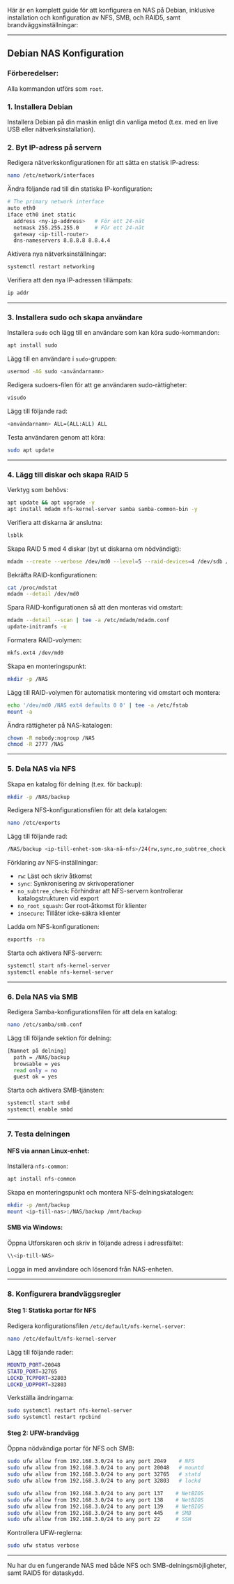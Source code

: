 Här är en komplett guide för att konfigurera en NAS på Debian, inklusive installation och konfiguration av NFS, SMB, och RAID5, samt brandväggsinställningar:

---

## **Debian NAS Konfiguration**

### **Förberedelser:**
Alla kommandon utförs som `root`.

### **1. Installera Debian**
Installera Debian på din maskin enligt din vanliga metod (t.ex. med en live USB eller nätverksinstallation).

### **2. Byt IP-adress på servern**
Redigera nätverkskonfigurationen för att sätta en statisk IP-adress:

```bash
nano /etc/network/interfaces
```

Ändra följande rad till din statiska IP-konfiguration:

```bash
# The primary network interface
auto eth0
iface eth0 inet static
  address <ny-ip-address>   # För ett 24-nät
  netmask 255.255.255.0     # För ett 24-nät
  gateway <ip-till-router>
  dns-nameservers 8.8.8.8 8.8.4.4
```

Aktivera nya nätverksinställningar:

```bash
systemctl restart networking
```

Verifiera att den nya IP-adressen tillämpats:

```bash
ip addr
```

---

### **3. Installera sudo och skapa användare**
Installera `sudo` och lägg till en användare som kan köra sudo-kommandon:

```bash
apt install sudo
```

Lägg till en användare i `sudo`-gruppen:

```bash
usermod -AG sudo <användarnamn>
```

Redigera sudoers-filen för att ge användaren sudo-rättigheter:

```bash
visudo
```

Lägg till följande rad:

```bash
<användarnamn> ALL=(ALL:ALL) ALL
```

Testa användaren genom att köra:

```bash
sudo apt update
```

---

### **4. Lägg till diskar och skapa RAID 5**
Verktyg som behövs:

```bash
apt update && apt upgrade -y
apt install mdadm nfs-kernel-server samba samba-common-bin -y
```

Verifiera att diskarna är anslutna:

```bash
lsblk
```

Skapa RAID 5 med 4 diskar (byt ut diskarna om nödvändigt):

```bash
mdadm --create --verbose /dev/md0 --level=5 --raid-devices=4 /dev/sdb /dev/sdc /dev/sdd /dev/sde
```

Bekräfta RAID-konfigurationen:

```bash
cat /proc/mdstat
mdadm --detail /dev/md0
```

Spara RAID-konfigurationen så att den monteras vid omstart:

```bash
mdadm --detail --scan | tee -a /etc/mdadm/mdadm.conf
update-initramfs -u
```

Formatera RAID-volymen:

```bash
mkfs.ext4 /dev/md0
```

Skapa en monteringspunkt:

```bash
mkdir -p /NAS
```

Lägg till RAID-volymen för automatisk montering vid omstart och montera:

```bash
echo '/dev/md0 /NAS ext4 defaults 0 0' | tee -a /etc/fstab
mount -a
```

Ändra rättigheter på NAS-katalogen:

```bash
chown -R nobody:nogroup /NAS
chmod -R 2777 /NAS
```

---

### **5. Dela NAS via NFS**
Skapa en katalog för delning (t.ex. för backup):

```bash
mkdir -p /NAS/backup
```

Redigera NFS-konfigurationsfilen för att dela katalogen:

```bash
nano /etc/exports
```

Lägg till följande rad:

```bash
/NAS/backup <ip-till-enhet-som-ska-nå-nfs>/24(rw,sync,no_subtree_check,no_root_squash,insecure)
```

Förklaring av NFS-inställningar:
- `rw`: Läst och skriv åtkomst
- `sync`: Synkronisering av skrivoperationer
- `no_subtree_check`: Förhindrar att NFS-servern kontrollerar katalogstrukturen vid export
- `no_root_squash`: Ger root-åtkomst för klienter
- `insecure`: Tillåter icke-säkra klienter

Ladda om NFS-konfigurationen:

```bash
exportfs -ra
```

Starta och aktivera NFS-servern:

```bash
systemctl start nfs-kernel-server
systemctl enable nfs-kernel-server
```

---

### **6. Dela NAS via SMB**
Redigera Samba-konfigurationsfilen för att dela en katalog:

```bash
nano /etc/samba/smb.conf
```

Lägg till följande sektion för delning:

```bash
[Namnet på delning]
  path = /NAS/backup
  browsable = yes
  read only = no
  guest ok = yes
```

Starta och aktivera SMB-tjänsten:

```bash
systemctl start smbd
systemctl enable smbd
```

---

### **7. Testa delningen**
#### **NFS via annan Linux-enhet:**
Installera `nfs-common`:

```bash
apt install nfs-common
```

Skapa en monteringspunkt och montera NFS-delningskatalogen:

```bash
mkdir -p /mnt/backup
mount <ip-till-nas>:/NAS/backup /mnt/backup
```

#### **SMB via Windows:**
Öppna Utforskaren och skriv in följande adress i adressfältet:

```bash
\\<ip-till-NAS>
```

Logga in med användare och lösenord från NAS-enheten.

---

### **8. Konfigurera brandväggsregler**
#### **Steg 1: Statiska portar för NFS**
Redigera konfigurationsfilen `/etc/default/nfs-kernel-server`:

```bash
nano /etc/default/nfs-kernel-server
```

Lägg till följande rader:

```bash
MOUNTD_PORT=20048
STATD_PORT=32765
LOCKD_TCPPORT=32803
LOCKD_UDPPORT=32803
```

Verkställa ändringarna:

```bash
sudo systemctl restart nfs-kernel-server
sudo systemctl restart rpcbind
```

#### **Steg 2: UFW-brandvägg**
Öppna nödvändiga portar för NFS och SMB:

```bash
sudo ufw allow from 192.168.3.0/24 to any port 2049    # NFS
sudo ufw allow from 192.168.3.0/24 to any port 20048   # mountd
sudo ufw allow from 192.168.3.0/24 to any port 32765   # statd
sudo ufw allow from 192.168.3.0/24 to any port 32803   # lockd

sudo ufw allow from 192.168.3.0/24 to any port 137    # NetBIOS
sudo ufw allow from 192.168.3.0/24 to any port 138    # NetBIOS
sudo ufw allow from 192.168.3.0/24 to any port 139    # NetBIOS
sudo ufw allow from 192.168.3.0/24 to any port 445    # SMB
sudo ufw allow from 192.168.3.0/24 to any port 22     # SSH
```

Kontrollera UFW-reglerna:

```bash
sudo ufw status verbose
```

---

Nu har du en fungerande NAS med både NFS och SMB-delningsmöjligheter, samt RAID5 för dataskydd.